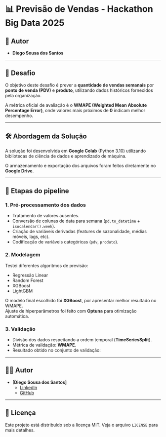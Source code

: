 # 📊 Previsão de Vendas - Hackathon Big Data 2025

## 👤 Autor
- **Diego Sousa dos Santos**  

---

## 🎯 Desafio
O objetivo deste desafio é prever a **quantidade de vendas semanais** por **ponto de venda (PDV)** e **produto**, utilizando dados históricos fornecidos pela organização.  

A métrica oficial de avaliação é o **WMAPE (Weighted Mean Absolute Percentage Error)**, onde valores mais próximos de **0** indicam melhor desempenho.  

---

## 🛠️ Abordagem da Solução
A solução foi desenvolvida em **Google Colab** (Python 3.10) utilizando bibliotecas de ciência de dados e aprendizado de máquina.  

O armazenamento e exportação dos arquivos foram feitos diretamente no **Google Drive**.  

---

## 🔎 Etapas do pipeline

### 1. Pré-processamento dos dados
- Tratamento de valores ausentes.  
- Conversão de colunas de data para semana (`pd.to_datetime` + `isocalendar().week`).  
- Criação de variáveis derivadas (features de sazonalidade, médias móveis, lags, etc).  
- Codificação de variáveis categóricas (`pdv`, `produto`).  

### 2. Modelagem
Testei diferentes algoritmos de previsão:  
- Regressão Linear  
- Random Forest  
- XGBoost  
- LightGBM  

O modelo final escolhido foi **XGBoost**, por apresentar melhor resultado no WMAPE.  
Ajuste de hiperparâmetros foi feito com **Optuna** para otimização automática.  

### 3. Validação
- Divisão dos dados respeitando a ordem temporal (**TimeSeriesSplit**).  
- Métrica de validação: **WMAPE**.  
- Resultado obtido no conjunto de validação:  

---

## 🧑‍💻 Autor

* **[Diego Sousa dos Santos]**
    * [LinkedIn](www.linkedin.com/in/diegosousasantosdev)
    * [GitHub](https://github.com/Diegodevops26)

---

## 📜 Licença

Este projeto está distribuído sob a licença MIT. Veja o arquivo `LICENSE` para mais detalhes.
